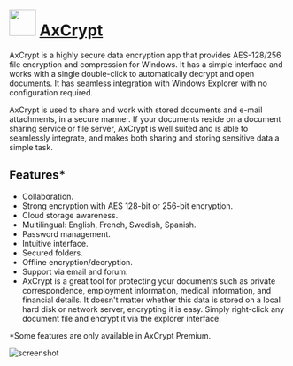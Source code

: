 # <img src="https://cdn.rawgit.com/JourneyOver/chocolatey-packages/cb45c3b13afef4d9f6d7de610a7bf8c30d1c8ff8/icons/axcrypt.png" width="48" height="48"/> [AxCrypt](https://chocolatey.org/packages/axcrypt)

AxCrypt is a highly secure data encryption app that provides AES-128/256 file encryption and compression for Windows. It has a simple interface and works with a single double-click to automatically decrypt and open documents. It has seamless integration with Windows Explorer with no configuration required.

AxCrypt is used to share and work with stored documents and e-mail attachments, in a secure manner. If your documents reside on a document sharing service or file server, AxCrypt is well suited and is able to seamlessly integrate, and makes both sharing and storing sensitive data a simple task.

## Features*

-   Collaboration.
-   Strong encryption with AES 128-bit or 256-bit encryption.
-   Cloud storage awareness.
-   Multilingual: English, French, Swedish, Spanish.
-   Password management.
-   Intuitive interface.
-   Secured folders.
-   Offline encryption/decryption.
-   Support via email and forum.
-   AxCrypt is a great tool for protecting your documents such as private correspondence, employment information, medical information, and financial details. It doesn't matter whether this data is stored on a local hard disk or network server, encrypting it is easy. Simply right-click any document file and encrypt it via the explorer interface.

*Some features are only available in AxCrypt Premium.

![screenshot](https://raw.githubusercontent.com/JourneyOver/chocolatey-packages/master/readme_imgs/axcrypt.png)
